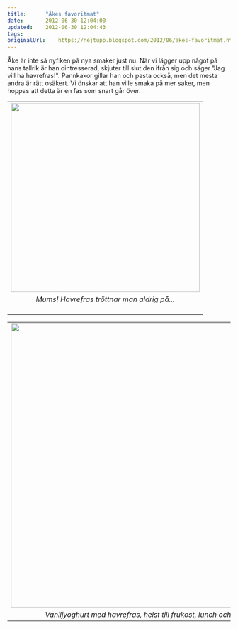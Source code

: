 ```yaml
---
title:		"Åkes favoritmat"
date:		2012-06-30 12:04:00
updated:	2012-06-30 12:04:43
tags: 	
originalUrl:	https://nejtupp.blogspot.com/2012/06/akes-favoritmat.html
---
```


Åke är inte så nyfiken på nya smaker just nu. När vi lägger upp något på hans tallrik är han ointresserad, skjuter till slut den ifrån sig och säger "Jag vill ha havrefras!". Pannkakor gillar han och pasta också, men det mesta andra är rätt osäkert. Vi önskar att han ville smaka på mer saker, men hoppas att detta är en fas som snart går över.<br><table align="center" cellpadding="0" cellspacing="0" class="tr-caption-container" style="margin-left: auto; margin-right: auto; text-align: center;"><tbody><tr><td style="text-align: center;"><img src="../../../../img/I+la%CC%88genheten-5C5C5212.jpg" width="426"></td></tr><tr><td class="tr-caption" style="text-align: center;"><span style="background-color: white;"><i>Mums! Havrefras tröttnar man aldrig på...<br><br></i></span></td></tr></tbody></table><table align="center" cellpadding="0" cellspacing="0" class="tr-caption-container" style="margin-left: auto; margin-right: auto; text-align: center;"><tbody><tr><td style="text-align: center;"><img src="../../../../img/I+la%CC%88genheten-5C5C5221.jpg" width="640"></td></tr><tr><td class="tr-caption" style="text-align: center;"><i>Vaniljyoghurt med havrefras, helst till frukost, lunch och middag.</i></td></tr></tbody></table><br>
<!-- no comments on this post -->